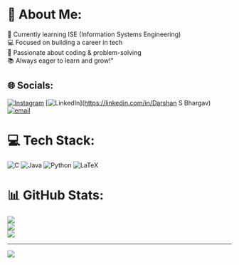 # 💫 About Me:
🚀 Currently learning ISE (Information Systems Engineering)  <br>💻 Focused on building a career in tech  <br>🌱 Passionate about coding & problem-solving  <br>📚 Always eager to learn and grow!"


## 🌐 Socials:
[![Instagram](https://img.shields.io/badge/Instagram-%23E4405F.svg?logo=Instagram&logoColor=white)](https://instagram.com/darshansbhargav) [![LinkedIn](https://img.shields.io/badge/LinkedIn-%230077B5.svg?logo=linkedin&logoColor=white)](https://linkedin.com/in/Darshan S Bhargav) [![email](https://img.shields.io/badge/Email-D14836?logo=gmail&logoColor=white)](mailto:darshansbhargav@gmail.com) 

# 💻 Tech Stack:
![C](https://img.shields.io/badge/c-%2300599C.svg?style=for-the-badge&logo=c&logoColor=white) ![Java](https://img.shields.io/badge/java-%23ED8B00.svg?style=for-the-badge&logo=openjdk&logoColor=white) ![Python](https://img.shields.io/badge/python-3670A0?style=for-the-badge&logo=python&logoColor=ffdd54) ![LaTeX](https://img.shields.io/badge/latex-%23008080.svg?style=for-the-badge&logo=latex&logoColor=white)
# 📊 GitHub Stats:
![](https://github-readme-stats.vercel.app/api?username=DarshanSBhargav&theme=algolia&hide_border=false&include_all_commits=false&count_private=false)<br/>
![](https://nirzak-streak-stats.vercel.app/?user=DarshanSBhargav&theme=algolia&hide_border=false)<br/>
![](https://github-readme-stats.vercel.app/api/top-langs/?username=DarshanSBhargav&theme=algolia&hide_border=false&include_all_commits=false&count_private=false&layout=compact)

---
[![](https://visitcount.itsvg.in/api?id=DarshanSBhargav&icon=0&color=0)](https://visitcount.itsvg.in)

<!-- Proudly created with GPRM ( https://gprm.itsvg.in ) -->
